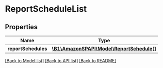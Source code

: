 # ReportScheduleList

## Properties
Name | Type | Description | Notes
------------ | ------------- | ------------- | -------------
**reportSchedules** | [**\B1\AmazonSPAPI\Model\ReportSchedule[]**](ReportSchedule.md) |  | 

[[Back to Model list]](../README.md#documentation-for-models) [[Back to API list]](../README.md#documentation-for-api-endpoints) [[Back to README]](../README.md)



